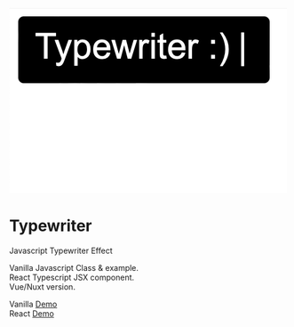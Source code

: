 ![Typewriter](img/Typewriter.gif)

# Typewriter
Javascript Typewriter Effect 

Vanilla Javascript Class & example. <br>
React Typescript JSX component. <br>
Vue/Nuxt version. <br>

Vanilla <a target="_blank" href="https://jsfiddle.net/kurtgrung/oc9qwvp6/124/">Demo</a> <br>
React <a target="_blank" href="https://typewriter-app.vercel.app">Demo</a>
